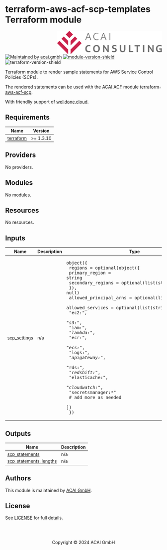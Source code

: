 # terraform-aws-acf-scp-templates Terraform module

<!-- LOGO -->
<a href="https://acai.gmbh">    
  <img src="https://github.com/acai-consulting/acai.public/raw/main/logo/logo_github_readme.png" alt="acai logo" title="ACAI" align="right" height="75" />
</a>

<!-- SHIELDS -->
[![Maintained by acai.gmbh][acai-shield]][acai-url]
[![module-version-shield]][module-release-url]
![terraform-version-shield]

<!-- DESCRIPTION -->
[Terraform][terraform-url] module to render sample statements for AWS Service Control Policies (SCPs).

The rendered statements can be used with the [ACAI ACF](https://acai.gmbh/solutions/acf/) module [terraform-aws-acf-scp](https://github.com/acai-consulting/terraform-aws-acf-scp).

With friendliy support of [welldone.cloud](https://welldone.cloud/).
<!-- BEGIN_TF_DOCS -->
## Requirements

| Name | Version |
|------|---------|
| <a name="requirement_terraform"></a> [terraform](#requirement\_terraform) | >= 1.3.10 |

## Providers

No providers.

## Modules

No modules.

## Resources

No resources.

## Inputs

| Name | Description | Type | Default | Required |
|------|-------------|------|---------|:--------:|
| <a name="input_scp_settings"></a> [scp\_settings](#input\_scp\_settings) | n/a | <pre>object({<br>    regions = optional(object({<br>      primary_region    = string<br>      secondary_regions = optional(list(string), [])<br>    }), null)<br>    allowed_principal_arns = optional(list(string), [])<br>    allowed_services = optional(list(string), [<br>      "ec2:*",<br>      "s3:*",<br>      "iam:*",<br>      "lambda:*",<br>      "ecr:*",<br>      "ecs:*",<br>      "logs:*",<br>      "apigateway:*",<br>      "rds:*",<br>      "redshift:*",<br>      "elasticache:*",<br>      "cloudwatch:*",<br>      "secretsmanager:*"<br>      # add more as needed<br>    ])<br>  })</pre> | <pre>{<br>  "allowed_principal_arns": [],<br>  "allowed_services": [<br>    "ec2:*",<br>    "s3:*",<br>    "iam:*",<br>    "lambda:*",<br>    "ecr:*",<br>    "ecs:*",<br>    "logs:*",<br>    "apigateway:*",<br>    "rds:*",<br>    "redshift:*",<br>    "elasticache:*",<br>    "cloudwatch:*",<br>    "secretsmanager:*"<br>  ],<br>  "regions": null<br>}</pre> | no |

## Outputs

| Name | Description |
|------|-------------|
| <a name="output_scp_statements"></a> [scp\_statements](#output\_scp\_statements) | n/a |
| <a name="output_scp_statements_lengths"></a> [scp\_statements\_lengths](#output\_scp\_statements\_lengths) | n/a |
<!-- END_TF_DOCS -->

<!-- AUTHORS -->
## Authors

This module is maintained by [ACAI GmbH][acai-url].

<!-- LICENSE -->
## License

See [LICENSE][license-url] for full details.

<!-- COPYRIGHT -->
<br />
<br />
<p align="center">Copyright &copy; 2024 ACAI GmbH</p>

<!-- MARKDOWN LINKS & IMAGES -->
[acai-url]: https://acai.gmbh
[acai-shield]: https://img.shields.io/badge/maintained_by-acai.gmbh-CB224B?style=flat
[module-version-shield]: https://img.shields.io/badge/module_version-1.0.0-CB224B?style=flat
[module-release-url]: https://github.com/acai-consulting/terraform-aws-acf-scp/releases
[terraform-version-shield]: https://img.shields.io/badge/tf-%3E%3D1.3.10-blue.svg?style=flat&color=blueviolet
[license-url]: https://github.com/acai-consulting/terraform-aws-acf-scp/tree/main/LICENSE.md
[terraform-url]: https://www.terraform.io
